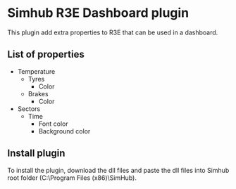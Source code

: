 # Simhub R3E Dashboard plugin

This plugin add extra properties to R3E that can be used in a dashboard.

## List of properties

- Temperature
	- Tyres
		- Color
	- Brakes
		- Color
- Sectors
	- Time
		- Font color
		- Background color

## Install plugin
To install the plugin, download the dll files and paste the dll files into Simhub root folder (C:\Program Files (x86)\SimHub).
